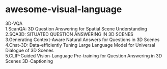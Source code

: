 # awesome-visual-language
3D-VQA  
1.ScanQA: 3D Question Answering for Spatial Scene Understanding  
2.SQA3D: SITUATED QUESTION ANSWERING IN 3D SCENES  
3.Generating Context-Aware Natural Answers for Questions in 3D Scenes  
4.Chat-3D: Data-efficiently Tuning Large Language Model for Universal Dialogue of 3D Scenes  
5.CLIP-Guided Vision-Language Pre-training for Question Answering in 3D Scenes
3D-Captioning
